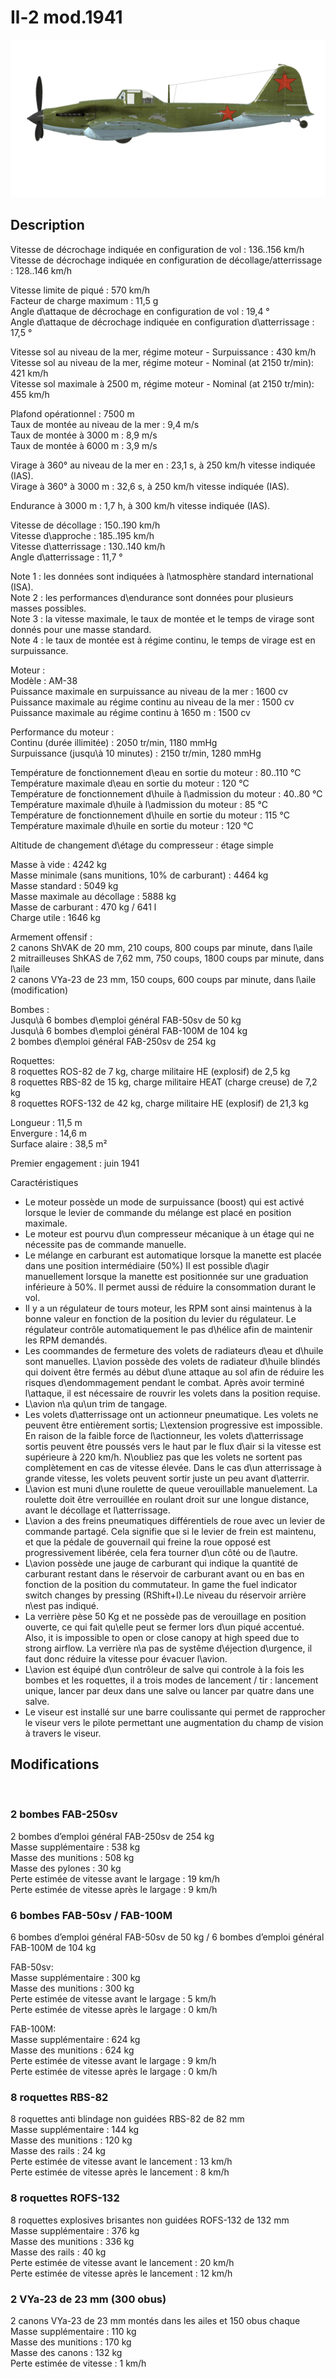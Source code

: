 # Il-2 mod.1941  
  
![il2m41](../images/il2m41.png)  
  
## Description  
  
Vitesse de décrochage indiquée en configuration de vol : 136..156 km/h  
Vitesse de décrochage indiquée en configuration de décollage/atterrissage : 128..146 km/h  
  
Vitesse limite de piqué : 570 km/h  
Facteur de charge maximum : 11,5 g  
Angle d\attaque de décrochage en configuration de vol : 19,4 °  
Angle d\attaque de décrochage indiquée en configuration d\atterrissage : 17,5 °  
  
Vitesse sol au niveau de la mer, régime moteur - Surpuissance : 430 km/h  
Vitesse sol au niveau de la mer, régime moteur - Nominal (at 2150 tr/min): 421 km/h  
Vitesse sol maximale à 2500 m, régime moteur - Nominal (at 2150 tr/min): 455 km/h  
  
Plafond opérationnel : 7500 m  
Taux de montée au niveau de la mer : 9,4 m/s  
Taux de montée à 3000 m : 8,9 m/s  
Taux de montée à 6000 m : 3,9 m/s  
  
Virage à 360° au niveau de la mer en : 23,1 s, à 250 km/h vitesse indiquée (IAS).  
Virage à 360° à 3000 m : 32,6 s, à 250 km/h vitesse indiquée (IAS).  
  
Endurance à 3000 m : 1,7 h, à 300 km/h vitesse indiquée (IAS).  
  
Vitesse de décollage : 150..190 km/h  
Vitesse d\approche : 185..195 km/h  
Vitesse d\atterrissage : 130..140 km/h  
Angle d\atterrissage : 11,7 °  
  
Note 1 : les données sont indiquées à l\atmosphère standard international (ISA).  
Note 2 : les performances d\endurance sont données pour plusieurs masses possibles.  
Note 3 : la vitesse maximale, le taux de montée et le temps de virage sont donnés pour une masse standard.  
Note 4 : le taux de montée est à régime continu, le temps de virage est en surpuissance.  
  
Moteur :  
Modèle : AM-38  
Puissance maximale en surpuissance au niveau de la mer : 1600 cv  
Puissance maximale au régime continu au niveau de la mer : 1500 cv  
Puissance maximale au régime continu à 1650 m : 1500 cv  
  
Performance du moteur :  
Continu (durée illimitée) : 2050 tr/min, 1180 mmHg  
Surpuissance (jusqu\à 10 minutes) : 2150 tr/min, 1280 mmHg  
  
Température de fonctionnement d\eau en sortie du moteur : 80..110 °C  
Température maximale d\eau en sortie du moteur : 120 °C  
Température de fonctionnement d\huile à l\admission du moteur : 40..80 °C  
Température maximale d\huile à l\admission du moteur : 85 °C  
Température de fonctionnement d\huile en sortie du moteur : 115 °C  
Température maximale d\huile en sortie du moteur : 120 °C  
  
Altitude de changement d\étage du compresseur : étage simple  
  
Masse à vide : 4242 kg  
Masse minimale (sans munitions, 10% de carburant) : 4464 kg  
Masse standard : 5049 kg  
Masse maximale au décollage : 5888 kg  
Masse de carburant : 470 kg / 641 l  
Charge utile : 1646 kg  
  
Armement offensif :  
2 canons ShVAK de 20 mm, 210 coups, 800 coups par minute, dans l\aile  
2 mitrailleuses ShKAS de 7,62 mm, 750 coups, 1800 coups par minute, dans l\aile  
2 canons VYa-23 de 23 mm, 150 coups, 600 coups par minute, dans l\aile (modification)  
  
Bombes :  
Jusqu\à 6 bombes d\emploi général FAB-50sv de 50 kg  
Jusqu\à 6 bombes d\emploi général FAB-100M de 104 kg  
2 bombes d\emploi général FAB-250sv de 254 kg   
  
Roquettes:  
8 roquettes ROS-82 de 7 kg, charge militaire HE (explosif) de 2,5 kg  
8 roquettes RBS-82 de 15 kg, charge militaire HEAT (charge creuse) de 7,2 kg  
8 roquettes ROFS-132 de 42 kg, charge militaire HE (explosif) de 21,3 kg  
  
Longueur : 11,5 m  
Envergure : 14,6 m  
Surface alaire : 38,5 m²  
  
Premier engagement : juin 1941  
  
Caractéristiques  
- Le moteur possède un mode de surpuissance (boost) qui est activé lorsque le levier de commande du mélange est placé en position maximale.  
- Le moteur est pourvu d\un compresseur mécanique à un étage qui ne nécessite pas de commande manuelle.  
- Le mélange en carburant est automatique lorsque la manette est placée dans une position intermédiaire (50%) Il est possible d\agir manuellement lorsque la manette est positionnée sur une graduation inférieure à 50%. Il permet aussi de réduire la consommation durant le vol.  
- Il y a un régulateur de tours moteur, les RPM sont ainsi maintenus à la bonne valeur en fonction de la position du levier du régulateur. Le régulateur contrôle automatiquement le pas d\hélice afin de maintenir les RPM demandés.  
- Les coommandes de fermeture des volets de radiateurs d\eau et d\huile sont manuelles. L\avion possède des volets de radiateur d\huile blindés qui doivent être fermés au début d\une attaque au sol afin de réduire les risques d\endommagement pendant le combat. Après avoir terminé l\attaque, il est nécessaire de rouvrir les volets dans la position requise.  
- L\avion n\a qu\un trim de tangage.  
- Les volets d\atterrissage ont un actionneur pneumatique. Les volets ne peuvent être entièrement sortis; L\extension progressive est impossible. En raison de la faible force de l\actionneur, les volets d\atterrissage sortis peuvent être poussés vers le haut par le flux d\air si la vitesse est supérieure à 220 km/h. N\oubliez pas que les volets ne sortent pas complètement en cas de vitesse élevée. Dans le cas d\un atterrissage à grande vitesse, les volets peuvent sortir juste un peu avant d\atterrir.  
- L\avion est muni d\une roulette de queue verouillable manuelement. La roulette doit être verrouillée en roulant droit sur une longue distance, avant le décollage et l\atterrissage.  
- L\avion a des freins pneumatiques différentiels de roue avec un levier de commande partagé. Cela signifie que si le levier de frein est maintenu, et que la pédale de gouvernail qui freine la roue opposé est progressivement libérée, cela fera tourner d\un côté ou de l\autre.  
- L\avion possède une jauge de carburant qui indique la quantité de carburant restant dans le réservoir de carburant avant ou en bas en fonction de la position du commutateur. In game the fuel indicator switch changes by pressing (RShift+I).Le niveau du réservoir arrière n\est pas indiqué.   
- La verrière pèse 50 Kg et ne possède pas de verouillage en position ouverte, ce qui fait qu\elle peut se fermer lors d\un piqué accentué. Also, it is impossible to open or close canopy at high speed due to strong airflow. La verrière n\a pas de systême d\éjection d\urgence, il faut donc réduire la vitesse pour évacuer l\avion.  
- L\avion est équipé d\un contrôleur de salve qui controle à la fois les bombes et les roquettes, il a trois modes de lancement / tir : lancement unique, lancer par deux dans une salve ou lancer par quatre dans une salve.  
- Le viseur est installé sur une barre coulissante qui permet de rapprocher le viseur vers le pilote permettant une augmentation du champ de vision à travers le viseur.  
  
## Modifications  
  ﻿
  
  
### 2 bombes FAB-250sv  
  
2 bombes d’emploi général FAB-250sv de 254 kg  
Masse supplémentaire : 538 kg  
Masse des munitions : 508 kg  
Masse des pylones : 30 kg  
Perte estimée de vitesse avant le largage : 19 km/h  
Perte estimée de vitesse après le largage : 9 km/h  ﻿
  
  
### 6 bombes FAB-50sv / FAB-100M  
  
6 bombes d’emploi général FAB-50sv de 50 kg / 6 bombes d’emploi général FAB-100M de 104 kg  
  
FAB-50sv:  
Masse supplémentaire : 300 kg  
Masse des munitions : 300 kg  
Perte estimée de vitesse avant le largage : 5 km/h  
Perte estimée de vitesse après le largage : 0 km/h  
  
FAB-100M:  
Masse supplémentaire : 624 kg  
Masse des munitions : 624 kg  
Perte estimée de vitesse avant le largage : 9 km/h  
Perte estimée de vitesse après le largage : 0 km/h  ﻿
  
  
### 8 roquettes RBS-82  
  
8 roquettes anti blindage non guidées RBS-82 de 82 mm  
Masse supplémentaire : 144 kg  
Masse des munitions : 120 kg  
Masse des rails : 24 kg  
Perte estimée de vitesse avant le lancement : 13 km/h  
Perte estimée de vitesse après le lancement : 8 km/h  ﻿
  
  
### 8 roquettes ROFS-132  
  
8 roquettes explosives brisantes non guidées ROFS-132 de 132 mm  
Masse supplémentaire : 376 kg  
Masse des munitions : 336 kg  
Masse des rails : 40 kg  
Perte estimée de vitesse avant le lancement : 20 km/h  
Perte estimée de vitesse après le lancement : 12 km/h  ﻿
  
  
### 2 VYa-23 de 23 mm (300 obus)  
  
2 canons VYa-23 de 23 mm montés dans les ailes et 150 obus chaque  
Masse supplémentaire : 110 kg  
Masse des munitions : 170 kg  
Masse des canons : 132 kg  
Perte estimée de vitesse : 1 km/h  